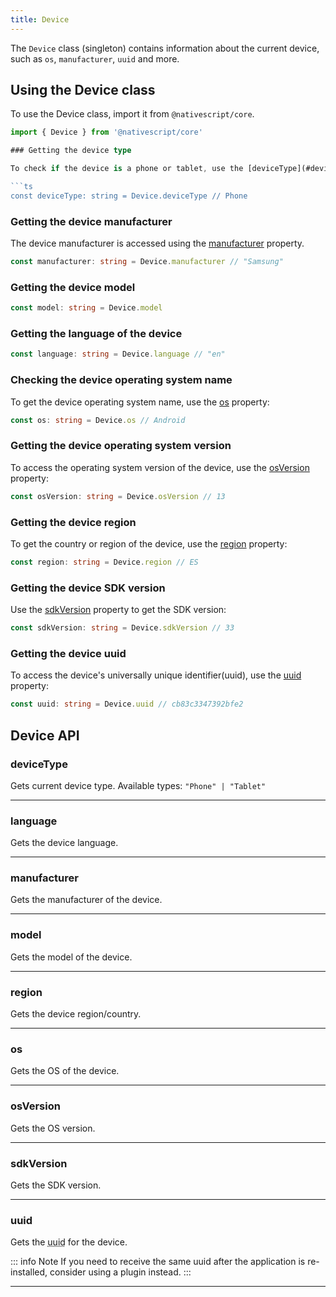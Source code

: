 ```yaml
---
title: Device
---
```


The `Device` class (singleton) contains information about the current device, such as `os`, `manufacturer`, `uuid` and more.


## Using the Device class

To use the Device class, import it from `@nativescript/core`.

```ts
import { Device } from '@nativescript/core'

### Getting the device type

To check if the device is a phone or tablet, use the [deviceType](#devicetype) property.

```ts
const deviceType: string = Device.deviceType // Phone
```

### Getting the device manufacturer

The device manufacturer is accessed using the [manufacturer](#manufacturer) property.

```ts
const manufacturer: string = Device.manufacturer // "Samsung"
```

### Getting the device model
```ts
const model: string = Device.model
```

### Getting the language of the device
```ts
const language: string = Device.language // "en"
```

 ### Checking the device operating system name
 To get the device operating system name, use the [os](#os) property:

 ```ts
 const os: string = Device.os // Android
 ```

### Getting the device operating system version

To access the operating system version of the device, use the [osVersion](#osversion) property:

```ts
const osVersion: string = Device.osVersion // 13
```

### Getting the device region

To get the country or region of the device, use the [region](#region) property:
```ts
const region: string = Device.region // ES 
```

### Getting the device SDK version

Use the [sdkVersion](#sdkversion) property to get the
SDK version:
```ts
const sdkVersion: string = Device.sdkVersion // 33
```

### Getting the device uuid
To access the device's universally unique identifier(uuid), use the [uuid](#uuid) property:

```ts
const uuid: string = Device.uuid // cb83c3347392bfe2
```

## Device API

### deviceType

Gets current device type. Available types: `"Phone" | "Tablet"`

---

### language

Gets the device language.

---
### manufacturer

Gets the manufacturer of the device.

---
### model

Gets the model of the device.

---
### region

Gets the device region/country.

---
### os

Gets the OS of the device.

---
### osVersion

Gets the OS version.

---

### sdkVersion

Gets the SDK version.

---
### uuid

Gets the <abbr title="Universal Unique Identifier">uuid</abbr> for the device.

::: info Note
If you need to receive the same uuid after the application is re-installed, consider using a plugin instead.
:::

---

